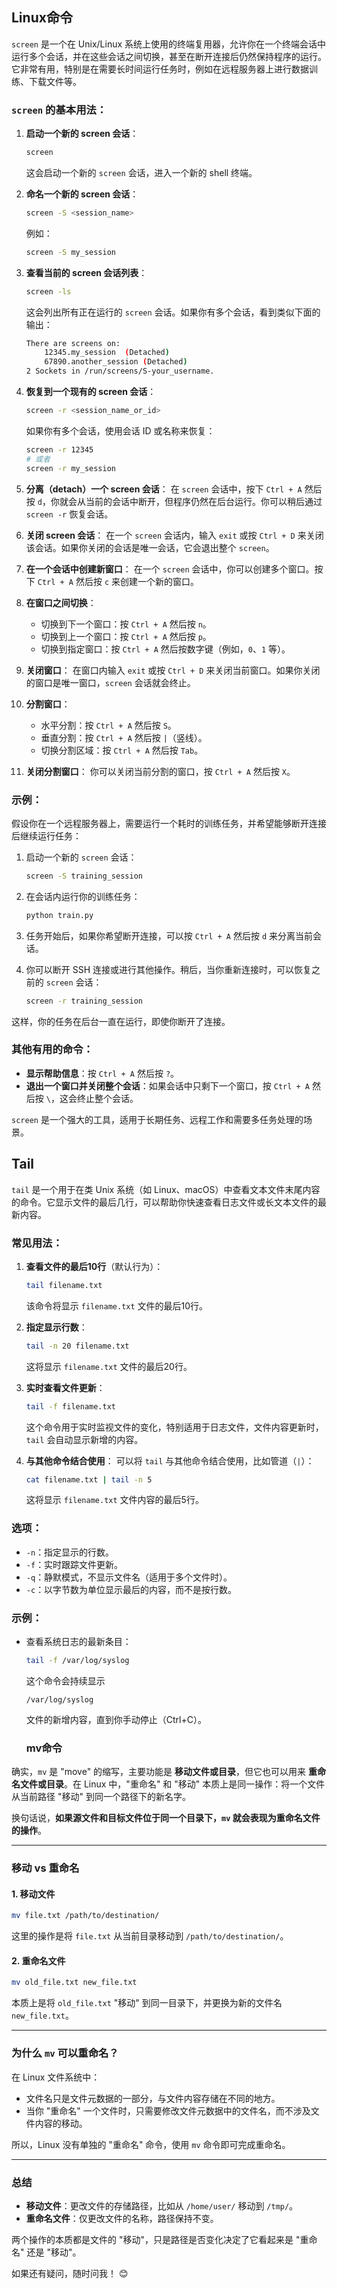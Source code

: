 ## Linux命令

`screen` 是一个在 Unix/Linux 系统上使用的终端复用器，允许你在一个终端会话中运行多个会话，并在这些会话之间切换，甚至在断开连接后仍然保持程序的运行。它非常有用，特别是在需要长时间运行任务时，例如在远程服务器上进行数据训练、下载文件等。

### `screen` 的基本用法：

1. **启动一个新的 screen 会话**：

   ```bash
   screen
   ```

   这会启动一个新的 `screen` 会话，进入一个新的 shell 终端。

2. **命名一个新的 screen 会话**：

   ```bash
   screen -S <session_name>
   ```

   例如：

   ```bash
   screen -S my_session
   ```

3. **查看当前的 screen 会话列表**：

   ```bash
   screen -ls
   ```

   这会列出所有正在运行的 `screen` 会话。如果你有多个会话，看到类似下面的输出：

   ```bash
   There are screens on:
       12345.my_session  (Detached)
       67890.another_session (Detached)
   2 Sockets in /run/screens/S-your_username.
   ```

4. **恢复到一个现有的 screen 会话**：

   ```bash
   screen -r <session_name_or_id>
   ```

   如果你有多个会话，使用会话 ID 或名称来恢复：

   ```bash
   screen -r 12345
   # 或者
   screen -r my_session
   ```

5. **分离（detach）一个 screen 会话**： 在 `screen` 会话中，按下 `Ctrl + A` 然后按 `d`，你就会从当前的会话中断开，但程序仍然在后台运行。你可以稍后通过 `screen -r` 恢复会话。

6. **关闭 screen 会话**： 在一个 `screen` 会话内，输入 `exit` 或按 `Ctrl + D` 来关闭该会话。如果你关闭的会话是唯一会话，它会退出整个 `screen`。

7. **在一个会话中创建新窗口**： 在一个 `screen` 会话中，你可以创建多个窗口。按下 `Ctrl + A` 然后按 `c` 来创建一个新的窗口。

8. **在窗口之间切换**：

   - 切换到下一个窗口：按 `Ctrl + A` 然后按 `n`。
   - 切换到上一个窗口：按 `Ctrl + A` 然后按 `p`。
   - 切换到指定窗口：按 `Ctrl + A` 然后按数字键（例如，`0`、`1` 等）。

9. **关闭窗口**： 在窗口内输入 `exit` 或按 `Ctrl + D` 来关闭当前窗口。如果你关闭的窗口是唯一窗口，`screen` 会话就会终止。

10. **分割窗口**：

    - 水平分割：按 `Ctrl + A` 然后按 `S`。
    - 垂直分割：按 `Ctrl + A` 然后按 `|`（竖线）。
    - 切换分割区域：按 `Ctrl + A` 然后按 `Tab`。

11. **关闭分割窗口**： 你可以关闭当前分割的窗口，按 `Ctrl + A` 然后按 `X`。

### 示例：

假设你在一个远程服务器上，需要运行一个耗时的训练任务，并希望能够断开连接后继续运行任务：

1. 启动一个新的 `screen` 会话：

   ```bash
   screen -S training_session
   ```

2. 在会话内运行你的训练任务：

   ```bash
   python train.py
   ```

3. 任务开始后，如果你希望断开连接，可以按 `Ctrl + A` 然后按 `d` 来分离当前会话。

4. 你可以断开 SSH 连接或进行其他操作。稍后，当你重新连接时，可以恢复之前的 `screen` 会话：

   ```bash
   screen -r training_session
   ```

这样，你的任务在后台一直在运行，即使你断开了连接。

### 其他有用的命令：

- **显示帮助信息**：按 `Ctrl + A` 然后按 `?`。
- **退出一个窗口并关闭整个会话**：如果会话中只剩下一个窗口，按 `Ctrl + A` 然后按 `\`，这会终止整个会话。

`screen` 是一个强大的工具，适用于长期任务、远程工作和需要多任务处理的场景。



## Tail

`tail` 是一个用于在类 Unix 系统（如 Linux、macOS）中查看文本文件末尾内容的命令。它显示文件的最后几行，可以帮助你快速查看日志文件或长文本文件的最新内容。

### 常见用法：

1. **查看文件的最后10行**（默认行为）：

   ```bash
   tail filename.txt
   ```

   该命令将显示 `filename.txt` 文件的最后10行。

2. **指定显示行数**：

   ```bash
   tail -n 20 filename.txt
   ```

   这将显示 `filename.txt` 文件的最后20行。

3. **实时查看文件更新**：

   ```bash
   tail -f filename.txt
   ```

   这个命令用于实时监视文件的变化，特别适用于日志文件，文件内容更新时，`tail` 会自动显示新增的内容。

4. **与其他命令结合使用**： 可以将 `tail` 与其他命令结合使用，比如管道（`|`）：

   ```bash
   cat filename.txt | tail -n 5
   ```

   这将显示 `filename.txt` 文件内容的最后5行。

### 选项：

- `-n`：指定显示的行数。
- `-f`：实时跟踪文件更新。
- `-q`：静默模式，不显示文件名（适用于多个文件时）。
- `-c`：以字节数为单位显示最后的内容，而不是按行数。

### 示例：

- 查看系统日志的最新条目：

  ```bash
  tail -f /var/log/syslog
  ```

  这个命令会持续显示 

  ```
  /var/log/syslog
  ```

   文件的新增内容，直到你手动停止（Ctrl+C）。
  
  ### mv命令

确实，`mv` 是 "move" 的缩写，主要功能是 **移动文件或目录**，但它也可以用来 **重命名文件或目录**。在 Linux 中，"重命名" 和 "移动" 本质上是同一操作：将一个文件从当前路径 "移动" 到同一个路径下的新名字。

换句话说，**如果源文件和目标文件位于同一个目录下，`mv` 就会表现为重命名文件的操作**。

------

### 移动 vs 重命名

#### 1. **移动文件**

```bash
mv file.txt /path/to/destination/
```

这里的操作是将 `file.txt` 从当前目录移动到 `/path/to/destination/`。

#### 2. **重命名文件**

```bash
mv old_file.txt new_file.txt
```

本质上是将 `old_file.txt` "移动" 到同一目录下，并更换为新的文件名 `new_file.txt`。

------

### **为什么 `mv` 可以重命名？**

在 Linux 文件系统中：

- 文件名只是文件元数据的一部分，与文件内容存储在不同的地方。
- 当你 "重命名" 一个文件时，只需要修改文件元数据中的文件名，而不涉及文件内容的移动。

所以，Linux 没有单独的 "重命名" 命令，使用 `mv` 命令即可完成重命名。

------

### **总结**

- **移动文件**：更改文件的存储路径，比如从 `/home/user/` 移动到 `/tmp/`。
- **重命名文件**：仅更改文件的名称，路径保持不变。

两个操作的本质都是文件的 "移动"，只是路径是否变化决定了它看起来是 "重命名" 还是 "移动"。

如果还有疑问，随时问我！ 😊
